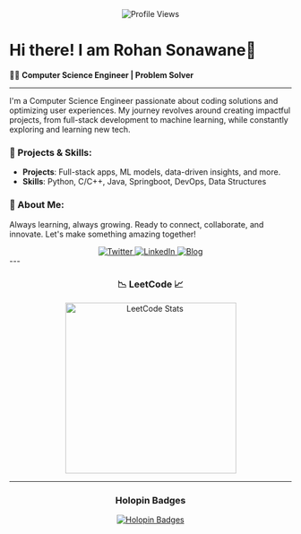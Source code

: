 <div align="center">
   <img src="https://visitcount.itsvg.in/api?id=imrds7&label=Profile%20Views&color=8&icon=2&pretty=true" alt="Profile Views" />
</div>

# Hi there! I am Rohan Sonawane👋

👨‍💻 **Computer Science Engineer | Problem Solver**

---


I'm a Computer Science Engineer passionate about coding solutions and optimizing user experiences. My journey revolves around creating impactful projects, from full-stack development to machine learning, while constantly exploring and learning new tech.

### 🌟 Projects & Skills:
- **Projects**: Full-stack apps, ML models, data-driven insights, and more.
- **Skills**: Python, C/C++, Java, Springboot, DevOps, Data Structures

### 🚀 About Me:
Always learning, always growing. Ready to connect, collaborate, and innovate. Let's make something amazing together!

<div align="center">
   <a href="https://twitter.com/imrds7" target="_blank" rel="noopener noreferrer">
      <img src="https://img.shields.io/badge/Twitter-1DA1F2?style=for-the-badge&logo=twitter&logoColor=white" alt="Twitter" />
   </a>
   <a href="https://www.linkedin.com/in/rohansonawane7/" target="_blank" rel="noopener noreferrer">
      <img src="https://img.shields.io/badge/LinkedIn-0077B5?style=for-the-badge&logo=linkedin&logoColor=white" alt="LinkedIn" />
   </a>
   <a href="" target="_blank" rel="noopener noreferrer">
      <img src="https://img.shields.io/badge/Blog-FF5722?style=for-the-badge&logo=blogger&logoColor=white" alt="Blog" />
   </a>
</div>
<!-- https://rohaniswriting.blogspot.com/ -->
---

<h3 align="center">📉 LeetCode 📈</h3>

<p align="center">
   <a href="https://leetcode.com/imrds7/" target="_blank" rel="noopener noreferrer">
      <img height="305em" src="https://leetcard.jacoblin.cool/imrds7?theme=dark&font=Duru%20Sans&ext=contest&border=0&radius=13" alt="LeetCode Stats" />
   </a>
</p>

---

<div align="center">
   <h3>Holopin Badges</h3>
   <a href="https://holopin.io/@imrds7" target="_blank" rel="noopener noreferrer">
      <img src="https://holopin.me/imrds7" alt="Holopin Badges" />
   </a>
</div>
